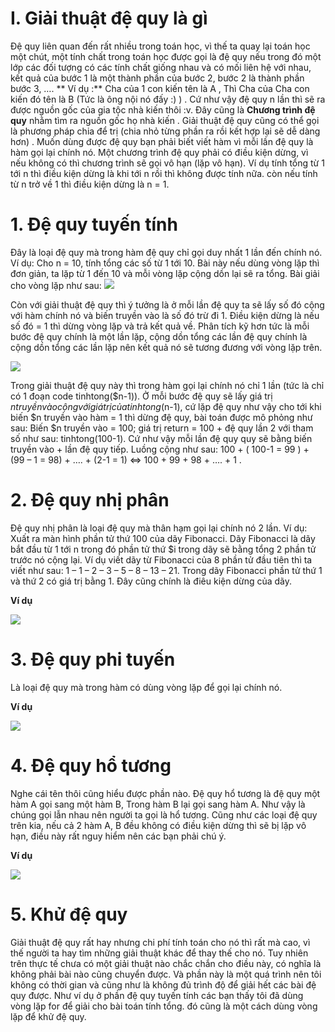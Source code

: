 # I. Giải thuật đệ quy là gì 

Đệ quy liên quan đến rất nhiều trong toán học, vì thế ta quay lại toán học một chút, một tính chất trong toán học được gọi là đệ quy nếu trong đó một lớp các đối tượng có các tính chất giống nhau và có mối liên hệ với nhau, kết quả của bước 1 là một thành phần của bước 2, bước 2 là thành phần bước 3, ….
** Ví dụ :** 
 Cha của 1 con kiến tên là A , Thì Cha của Cha con kiến đó tên là B (Tức là ông nội nó đấy :) ) . Cứ như vậy đệ quy n lần thì sẽ ra được nguồn gốc của gia tộc nhà kiến thôi :v. Đây cũng là <b>Chương trình đệ quy</b>  nhằm tìm ra nguồn gốc họ nhà kiến . Giải thuật đệ quy cũng có thể gọi là phương pháp chia để trị (chia nhỏ từng phần ra rồi kết hợp lại sẽ dễ dàng hơn) . Muốn dùng được đệ quy bạn phải biết viết hàm vì mỗi lần đệ quy là hàm gọi lại chính nó. Một chương trình đệ quy phải có điều kiện dừng, vì nếu không có thì chương trình sẽ gọi vô hạn (lặp vô hạn). Ví dụ tính tổng từ 1 tới n thì điều kiện dừng là khi tới n rồi thì không được tính nữa. còn nếu tính từ n trở về 1 thì điều kiện dừng là n = 1. 
 
# 1. Đệ quy tuyến tính

Đây là loại đệ quy mà trong hàm đệ quy chỉ gọi duy nhất 1 lần đến chính nó.
Ví dụ: Cho n = 10, tính tổng các số từ 1 tới 10.
Bài này nếu dùng vòng lặp thì đơn giản, ta lặp từ 1 đến 10 và mỗi vòng lặp cộng dồn lại sẽ ra tổng. Bài giải cho vòng lặp như sau:
![](https://images.viblo.asia/b00288d7-10f5-4c66-9eef-bab905f28a63.png)

Còn với giải thuật đệ quy thì ý tưởng là ở mỗi lần đệ quy ta sẽ lấy số đó cộng với hàm chính nó và biến truyền vào là số đó trừ đi 1. Điều kiện dừng là nếu số đó = 1 thì dừng vòng lặp và trả kết quả về. Phân tích kỹ hơn tức là mỗi bước đệ quy chính là một lần lặp, cộng dồn tổng các lần đệ quy chính là cộng dồn tổng các lần lặp nên kết quả nó sẽ tương đương với vòng lặp trên.

![](https://images.viblo.asia/4f0bde12-718e-4355-b6db-af336049a7c5.png)

Trong giải thuật đệ quy này thì trong  hàm gọi lại chính nó chỉ 1 lần (tức là chỉ có 1 đoạn code tinhtong($n-1)). Ở mỗi bước đệ quy sẽ lấy giá trị $n truyền vào cộng với giá trị của tinhtong($n-1), cứ lặp đệ quy như vậy cho tới khi biến $n truyền vào hàm = 1 thì dừng đệ quy, bài toán được mô phỏng như sau:
Biến $n truyền vào = 100; giá trị return = 100 + đệ quy lần 2 với tham số như sau: tinhtong(100-1). Cứ như vậy mỗi lần đệ quy quy sẽ bằng biến truyền vào + lần đệ quy tiếp. Luồng cộng như sau: 100 + ( 100-1 = 99 ) + (99 – 1 = 98) + …. + (2-1 = 1)  <=> 100 + 99 + 98 + …. + 1 .

# 2. Đệ quy nhị phân

Đệ quy nhị phân là loại đệ quy mà thân hạm gọi lại chính nó 2 lần.
Ví dụ:  Xuất ra màn hình phần tử thứ 100 của dãy Fibonacci.
Dãy Fibonacci là dãy bắt đầu từ 1 tới n trong đó phần tử thứ $i trong dãy sẽ bằng tổng 2 phần tử trước nó cộng lại.  Ví dụ viết dãy từ Fibonacci của 8 phần tử đầu tiên thì ta viết như sau: 1 – 1 – 2 – 3 – 5  – 8  – 13 – 21.
Trong dãy Fibonacci phần tử thứ 1 và thứ 2 có giá trị bằng 1. Đây cũng chính là điêu kiện dừng của dãy.

**Ví dụ**

![](https://images.viblo.asia/eca2cd68-474d-4a52-acef-8e246b67ebd8.png)

# 3. Đệ quy phi tuyến
Là loại đệ quy mà trong hàm có dùng vòng lặp để gọi lại chính nó.

**Ví dụ**

![](https://images.viblo.asia/2a3b09b2-8acf-48ee-b95a-4250bc0c75da.png)

# 4. Đệ quy hổ tương
Nghe cái tên thôi cũng hiểu được phần nào. Đệ quy hổ tương là đệ quy một hàm A gọi sang một hàm B, Trong hàm B lại gọi sang hàm A. Như vậy là chúng gọi lẫn nhau nên người ta gọi là  hổ tương.
Cũng như các loại đệ quy trên kia, nếu cả 2 hàm A, B đều không có điều kiện dừng thì sẽ bị lặp vô hạn, điều này rất nguy hiểm nên các bạn phải chú ý.

**Ví dụ**

![](https://images.viblo.asia/89732024-2602-4762-82ca-c57796c4b1e7.png)

# 5. Khử đệ quy
Giải thuật đệ quy rất hay nhưng chi phí tính toán cho nó thì rất mà cao, vì thế người ta hay tìm những giải thuật khác để thay thế cho nó. Tuy  nhiên trên thực tế chưa có một giải thuật nào chắc chắn cho điều này, có nghĩa là không phải bài nào cũng chuyển được. Và phần này là một quá trình nên tôi không có thời gian và cũng như là không đủ trình độ để giải hết các bài đệ quy được. Như ví dụ ở phần đệ quy tuyến tính các bạn thấy tôi đã dùng vòng lặp for để giải cho bài toán tính tổng. đó cũng là một cách dùng vòng lặp để khử đệ quy.